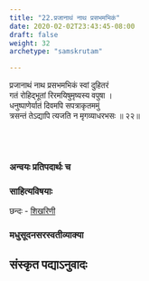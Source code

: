```yaml
---
title: "22.प्रजानाथं नाथ प्रसभमभिकं"
date: 2020-02-02T23:43:45-08:00
draft: false
weight: 32
archetype: "samskrutam"

---
```


प्रजानाथं नाथ प्रसभमभिकं स्वां दुहितरं
<br/>गतं रोहिद्भूतां रिरमयिषुमृष्यस्य वपुषा ।
<br/>धनुष्पाणेर्यातं दिवमपि सपत्राकृतममुं
<br/>त्रसन्तं तेऽद्यापि त्यजति न मृगव्याधरभसः ॥ २२॥
<br/>

<br/><br/>

### अन्वयः प्रतिपदार्थः च


### साहित्यविषयाः 

छन्दः - [शिखरिणी](/sahitya-shaastra-parichaya/chandas-prakarana/08_shikharini/) 


### मधुसूदनसरस्वतीव्याक्या

## संस्कृत पद्याऽनुवादः